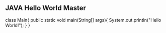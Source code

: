 ## JAVA Hello World Master

class Main{
public static void main(String[] args){
  System.out.println("Hello World!");
  }
}
